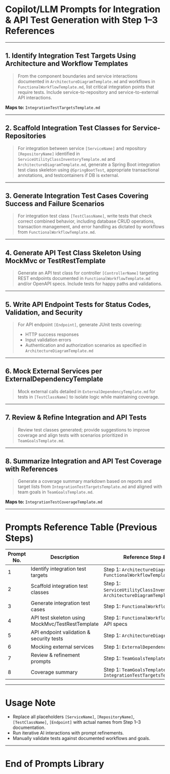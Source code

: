 # Copilot/LLM Prompts for Integration & API Test Generation with Step 1–3 References

---

## 1. Identify Integration Test Targets Using Architecture and Workflow Templates

> From the component boundaries and service interactions documented in `ArchitectureDiagramTemplate.md` and workflows in `FunctionalWorkflowTemplate.md`, list critical integration points that require tests. Include service-to-repository and service-to-external API interactions.

**Maps to:** `IntegrationTestTargetsTemplate.md`

---

## 2. Scaffold Integration Test Classes for Service-Repositories

> For integration between service `[ServiceName]` and repository `[RepositoryName]` identified in `ServiceUtilityClassInventoryTemplate.md` and `ArchitectureDiagramTemplate.md`, generate a Spring Boot integration test class skeleton using `@SpringBootTest`, appropriate transactional annotations, and testcontainers if DB is external.

---

## 3. Generate Integration Test Cases Covering Success and Failure Scenarios

> For integration test class `[TestClassName]`, write tests that check correct combined behavior, including database CRUD operations, transaction management, and error handling as dictated by workflows from `FunctionalWorkflowTemplate.md`.

---

## 4. Generate API Test Class Skeleton Using MockMvc or TestRestTemplate

> Generate an API test class for controller `[ControllerName]` targeting REST endpoints documented in `FunctionalWorkflowTemplate.md` and/or OpenAPI specs. Include tests for happy paths and validations.

---

## 5. Write API Endpoint Tests for Status Codes, Validation, and Security

> For API endpoint `[Endpoint]`, generate JUnit tests covering:
> - HTTP success responses
> - Input validation errors
> - Authentication and authorization scenarios as specified in `ArchitectureDiagramTemplate.md`

---

## 6. Mock External Services per ExternalDependencyTemplate

> Mock external calls detailed in `ExternalDependencyTemplate.md` for tests in `[TestClassName]` to isolate logic while maintaining coverage.

---

## 7. Review & Refine Integration and API Tests

> Review test classes generated; provide suggestions to improve coverage and align tests with scenarios prioritized in `TeamGoalsTemplate.md`.

---

## 8. Summarize Integration and API Test Coverage with References

> Generate a coverage summary markdown based on reports and target lists from `IntegrationTestTargetsTemplate.md` and aligned with team goals in `TeamGoalsTemplate.md`.

**Maps to:** `IntegrationTestCoverageTemplate.md`

---

# Prompts Reference Table (Previous Steps)

| Prompt No. | Description                                    | Reference Step & Artifact                                    |
|------------|------------------------------------------------|------------------------------------------------------------|
| 1          | Identify integration test targets              | Step 1: `ArchitectureDiagramTemplate.md`, `FunctionalWorkflowTemplate.md` |
| 2          | Scaffold integration test classes               | Step 1: `ServiceUtilityClassInventoryTemplate.md`, `ArchitectureDiagramTemplate.md` |
| 3          | Generate integration test cases                  | Step 1: `FunctionalWorkflowTemplate.md`                      |
| 4          | API test skeleton using MockMvc/TestRestTemplate | Step 1: `FunctionalWorkflowTemplate.md`, API specs          |
| 5          | API endpoint validation & security tests          | Step 1: `ArchitectureDiagramTemplate.md`                     |
| 6          | Mocking external services                        | Step 1: `ExternalDependencyTemplate.md`                      |
| 7          | Review & refinement prompts                       | Step 1: `TeamGoalsTemplate.md`                               |
| 8          | Coverage summary                                  | Step 1: `TeamGoalsTemplate.md`, `IntegrationTestTargetsTemplate.md` |

---

# Usage Note

- Replace all placeholders `[ServiceName]`, `[RepositoryName]`, `[TestClassName]`, `[Endpoint]` with actual names from Step 1–3 documentation.
- Run iterative AI interactions with prompt refinements.
- Manually validate tests against documented workflows and goals.

---

# End of Prompts Library
